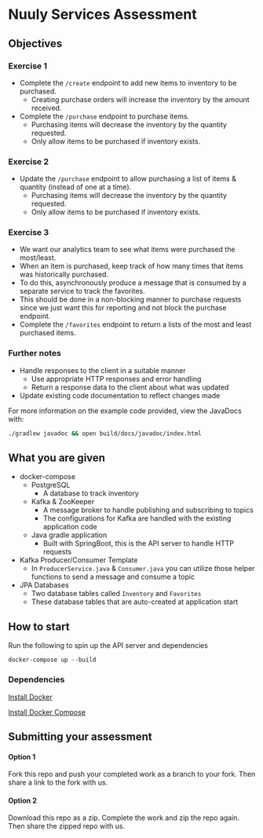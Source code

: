 # Nuuly Services Assessment

## Objectives

### Exercise 1
* Complete the `/create` endpoint to add new items to inventory to be purchased.
    * Creating purchase orders will increase the inventory by the amount received.
* Complete the `/purchase` endpoint to purchase items.
    * Purchasing items will decrease the inventory by the quantity requested.
    * Only allow items to be purchased if inventory exists.

### Exercise 2
* Update the `/purchase` endpoint to allow purchasing a list of items & quantity (instead of one at a time).
    * Purchasing items will decrease the inventory by the quantity requested.
    * Only allow items to be purchased if inventory exists.

### Exercise 3
* We want our analytics team to see what items were purchased the most/least.
* When an item is purchased, keep track of how many times that items was historically purchased.
* To do this, asynchronously produce a message that is consumed by a separate service to track the favorites.
* This should be done in a non-blocking manner to purchase requests since we just want this for reporting and not block the purchase endpoint.
* Complete the `/favorites` endpoint to return a lists of the most and least purchased items.


### Further notes
* Handle responses to the client in a suitable manner
    * Use appropriate HTTP responses and error handling
    * Return a response data to the client about what was updated
* Update existing code documentation to reflect changes made


For more information on the example code provided, view the JavaDocs with:
```bash
./gradlew javadoc && open build/docs/javadoc/index.html
```

## What you are given
* docker-compose
    * PostgreSQL
        * A database to track inventory
    * Kafka & ZooKeeper
        * A message broker to handle publishing and subscribing to topics
        * The configurations for Kafka are handled with the existing application code
    * Java gradle application
        * Built with SpringBoot, this is the API server to handle HTTP requests
* Kafka Producer/Consumer Template
    * In `ProducerService.java` & `Consumer.java` you can utilize those helper functions to send a message and consume a topic
* JPA Databases
    * Two database tables called `Inventory` and `Favorites`
    * These database tables that are auto-created at application start

## How to start
Run the following to spin up the API server and dependencies
```shell
docker-compose up --build
```

### Dependencies

[Install Docker](https://docs.docker.com/engine/installation/)

[Install Docker Compose](https://docs.docker.com/compose/install/)

## Submitting your assessment
#### Option 1
Fork this repo and push your completed work as a branch to your fork. Then share a link to the fork with us.

#### Option 2
Download this repo as a zip. Complete the work and zip the repo again. Then share the zipped repo with us.